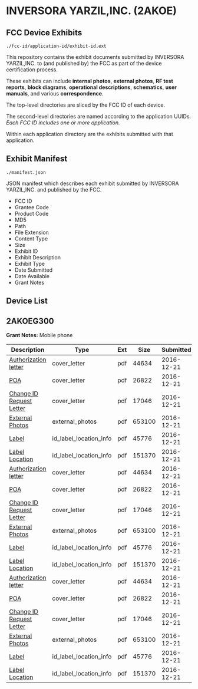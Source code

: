 # INVERSORA YARZIL,INC. (2AKOE)
## FCC Device Exhibits

```
./fcc-id/application-id/exhibit-id.ext
```

This repository contains the exhibit documents submitted by INVERSORA YARZIL,INC. to (and published by) the FCC as part of the device certification process.

These exhibits can include **internal photos**, **external photos**, **RF test reports**, **block diagrams**, **operational descriptions**, **schematics**, **user manuals**, and various **correspondence**.

The top-level directories are sliced by the FCC ID of each device.

The second-level directories are named according to the application UUIDs. *Each FCC ID includes one or more application.*

Within each application directory are the exhibits submitted with that application. 

## Exhibit Manifest

```
./manifest.json
```

JSON manifest which describes each exhibit submitted by INVERSORA YARZIL,INC. and published by the FCC.

- FCC ID
- Grantee Code
- Product Code
- MD5
- Path
- File Extension
- Content Type
- Size
- Exhibit ID
- Exhibit Description
- Exhibit Type
- Date Submitted
- Date Available
- Grant Notes

## Device List
## 2AKOEG300
**Grant Notes:** Mobile phone

| Description | Type | Ext | Size | Submitted | Available |
| ----------- | ---- | --- | ---- | --------- | --------- |
| [Authorization letter](2AKOEG300/18dd904c07c04762b1c84bb92e8329eb/3235149.pdf) | cover_letter | pdf | 44634 | 2016-12-21 | 2016-12-21 |
| [POA](2AKOEG300/18dd904c07c04762b1c84bb92e8329eb/3235150.pdf) | cover_letter | pdf | 26822 | 2016-12-21 | 2016-12-21 |
| [Change ID Request Letter](2AKOEG300/18dd904c07c04762b1c84bb92e8329eb/3235151.pdf) | cover_letter | pdf | 17046 | 2016-12-21 | 2016-12-21 |
| [External Photos](2AKOEG300/18dd904c07c04762b1c84bb92e8329eb/3233542.pdf) | external_photos | pdf | 653100 | 2016-12-21 | 2016-12-21 |
| [Label](2AKOEG300/18dd904c07c04762b1c84bb92e8329eb/3235153.pdf) | id_label_location_info | pdf | 45776 | 2016-12-21 | 2016-12-21 |
| [Label Location](2AKOEG300/18dd904c07c04762b1c84bb92e8329eb/3233544.pdf) | id_label_location_info | pdf | 151370 | 2016-12-21 | 2016-12-21 |
| [Authorization letter](2AKOEG300/1787c7bd13bcf5f10cd744d28a7ba77b/3235149.pdf) | cover_letter | pdf | 44634 | 2016-12-21 | 2016-12-21 |
| [POA](2AKOEG300/1787c7bd13bcf5f10cd744d28a7ba77b/3235150.pdf) | cover_letter | pdf | 26822 | 2016-12-21 | 2016-12-21 |
| [Change ID Request Letter](2AKOEG300/1787c7bd13bcf5f10cd744d28a7ba77b/3235151.pdf) | cover_letter | pdf | 17046 | 2016-12-21 | 2016-12-21 |
| [External Photos](2AKOEG300/1787c7bd13bcf5f10cd744d28a7ba77b/3233542.pdf) | external_photos | pdf | 653100 | 2016-12-21 | 2016-12-21 |
| [Label](2AKOEG300/1787c7bd13bcf5f10cd744d28a7ba77b/3235153.pdf) | id_label_location_info | pdf | 45776 | 2016-12-21 | 2016-12-21 |
| [Label Location](2AKOEG300/1787c7bd13bcf5f10cd744d28a7ba77b/3233544.pdf) | id_label_location_info | pdf | 151370 | 2016-12-21 | 2016-12-21 |
| [Authorization letter](2AKOEG300/71041de4baa25b7236f95c7f60f4120c/3235149.pdf) | cover_letter | pdf | 44634 | 2016-12-21 | 2016-12-21 |
| [POA](2AKOEG300/71041de4baa25b7236f95c7f60f4120c/3235150.pdf) | cover_letter | pdf | 26822 | 2016-12-21 | 2016-12-21 |
| [Change ID Request Letter](2AKOEG300/71041de4baa25b7236f95c7f60f4120c/3235151.pdf) | cover_letter | pdf | 17046 | 2016-12-21 | 2016-12-21 |
| [External Photos](2AKOEG300/71041de4baa25b7236f95c7f60f4120c/3233542.pdf) | external_photos | pdf | 653100 | 2016-12-21 | 2016-12-21 |
| [Label](2AKOEG300/71041de4baa25b7236f95c7f60f4120c/3235153.pdf) | id_label_location_info | pdf | 45776 | 2016-12-21 | 2016-12-21 |
| [Label Location](2AKOEG300/71041de4baa25b7236f95c7f60f4120c/3233544.pdf) | id_label_location_info | pdf | 151370 | 2016-12-21 | 2016-12-21 |
